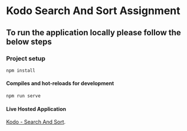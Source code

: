 # Kodo Search And Sort Assignment

## To run the application locally please follow the below steps

### Project setup
```
npm install
```

#### Compiles and hot-reloads for development
```
npm run serve
```

#### Live Hosted Application
[Kodo - Search And Sort](https://cli.vuejs.org/config/).
